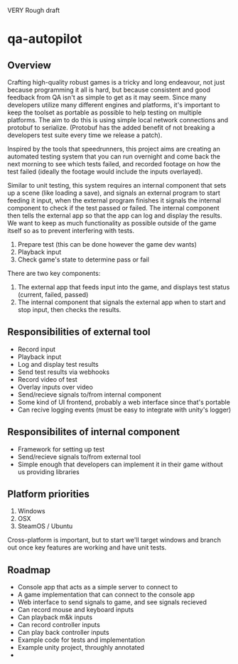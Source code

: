 VERY Rough draft

qa-autopilot
===

Overview
---

Crafting high-quality robust games is a tricky and long endeavour,
not just because programming it all is hard, but because consistent and good
feedback from QA isn't as simple to get as it may seem. Since many developers utilize
many different engines and platforms, it's important to keep the toolset as portable as
possible to help testing on multiple platforms. The aim to do this is using simple local
network connections and protobuf to serialize. (Protobuf has the added benefit of not 
breaking a developers test suite every time we release a patch).

Inspired by the tools that speedrunners, this project aims are creating an automated 
testing system that you can run overnight and come back the next morning to see which 
tests failed, and recorded footage on how the test failed (ideally the footage would 
include the inputs overlayed).

Similar to unit testing, this system requires an internal component that sets up a scene
(like loading a save), and signals an external program to start feeding it input, when 
the external program finishes it signals the internal component to check if the test 
passed or failed. The internal component then tells the external app so that the app can 
log and display the results. We want to keep as much functionality as possible outside of
the game itself so as to prevent interfering with tests.

1. Prepare test (this can be done however the game dev wants)
2. Playback input
3. Check game's state to determine pass or fail 

There are two key components:

1. The external app that feeds input into the game, and displays test status
    (current, failed, passed)
2. The internal component that signals the external app when to start and stop input, 
    then checks the results.

Responsibilities of external tool
---

- Record input
- Playback input
- Log and display test results
- Send test results via webhooks
- Record video of test
- Overlay inputs over video
- Send/recieve signals to/from internal component
- Some kind of UI frontend, probably a web interface since that's portable
- Can recive logging events (must be easy to integrate with unity's logger)

Responsibilites of internal component
---

- Framework for setting up test
- Send/recieve signals to/from external tool
- Simple enough that developers can implement it in their game 
    without us providing libraries

Platform priorities
---

1) Windows
2) OSX
3) SteamOS / Ubuntu

Cross-platform is important, but to start we'll target windows and branch out
once key features are working and have unit tests.

Roadmap
---

- Console app that acts as a simple server to connect to
- A game implementation that can connect to the console app
- Web interface to send signals to game, and see signals recieved
- Can record mouse and keyboard inputs
- Can playback m&k inputs
- Can record controller inputs
- Can play back controller inputs
- Example code for tests and implementation
- Example unity project, throughly annotated
- 